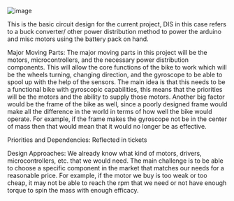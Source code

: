 ![image](https://github.com/user-attachments/assets/27910dd8-4db2-4cf7-b923-d62b10af6ffb)

This is the basic circuit design for the current project, 
DIS in this case refers to a buck converter/ other power distribution method to power the arduino
and misc motors using the battery pack on hand.

Major Moving Parts: 
	The major moving parts in this project will be the motors, microcontrollers,
and the necessary power distribution components. This will allow the core functions of the bike to work
which will be the wheels turning, changing direction, and the gyroscope to be able to spool up with the 
help of the sensors. The main idea is that this needs to be a functional bike with gyroscopic capabilities,
this means that the priorities will be the motors and the ability to supply those motors. Another big factor
would be the frame of the bike as well, since a poorly designed frame would make all the difference in the world
in terms of how well the bike would operate. For example, if the frame makes the gyroscope not be in the center
of mass then that would mean that it would no longer be as effective.
    
Priorities and Dependencies: Reflected in tickets

Design Approaches: 
	We already know what kind of motors, drivers, microcontrollers, etc. that we would need.
The main challenge is to be able to choose a specific component in the market that matches our needs
for a reasonable price. For example, if the motor we buy is too weak or too cheap, it may not be able to
reach the rpm that we need or not have enough torque to spin the mass with enough efficacy. 
    

